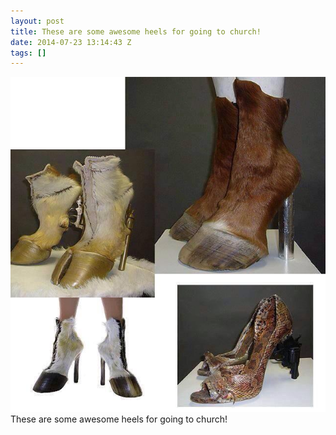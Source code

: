 ```yaml
---
layout: post
title: These are some awesome heels for going to church!
date: 2014-07-23 13:14:43 Z
tags: []
---
```

![](/media/2014/07/92629753764.jpg)
These are some awesome heels for going to church!
